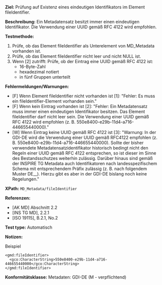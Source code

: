 **Ziel:** Prüfung auf Existenz eines eindeutigen Identifikators im Element fileIdentifier.

**Beschreibung:** Ein Metadatensatz besitzt immer einen eindeutigen Identifikator. Die Verwendung einer UUID gemäß RFC 4122 wird empfohlen.

**Testmethode:**
1. Prüfe, ob das Element fileIdentifier als Unterelement von MD_Metadata vorhanden ist.
2. Prüfe, ob das Element fileIdentifier nicht leer und nicht NULL ist.
3. Wenn [2] zutrifft: Prüfe, ob der Eintrag eine UUID gemäß RFC 4122 ist:
   * 16-Byte-Zahl
   * hexadezimal notiert
   * in fünf Gruppen unterteilt

**Fehlermeldungen/Warnungen:**
* [F] Wenn Element fileIdentifier nicht vorhanden ist [1]: "Fehler: Es muss ein fileIdentifier-Element vorhanden sein."
* [F] Wenn kein Eintrag vorhanden ist [2]: "Fehler: Ein Metadatensatz muss immer einen eindeutigen Identifikator besitzen. Das Element fileIdentifier darf nicht leer sein. Die Verwendung einer UUID gemäß RFC 4122 wird empfohlen (z. B. 550e8400-e29b-11d4-a716-446655440000)."
* [W] Wenn Eintrag keine UUID gemäß RFC 4122 ist [3]: "Warnung: In der GDI-DE wird die Verwendung einer UUID gemäß RFC4122 empfohlen (z. B. 550e8400-e29b-11d4-a716-446655440000). Sollte der bisher verwendete Metadatensatzidentifikator historisch bedingt nicht den Regeln einer UUID gemäß RFC 4122 entsprechen, so ist dieser im Sinne des Bestandsschutzes weiterhin zulässig. Darüber hinaus sind gemäß der INSPIRE TG Metadata auch Identifikatoren nach landesspezifischem Schema mit entsprechendem Präfix zulässig (z. B. nach folgendem Muster DE_<producer>_<product>_<version>_<theme>). Hierzu gibt es aber in der GDI-DE bislang noch keine Regelungen."

**XPath:** `MD_Metadata/fileIdentifier`

**Referenzen:**
* [AK MD] Abschnitt 2.2
* [INS TG MD], 2.2.1
* [ISO 19115], B.2.1, No.2

**Test type:** Automatisch

**Notizen:** 

  Beispiel
  
```
<gmd:fileIdentifier>
  <gco:CharacterString>550e8400-e29b-11d4-a716-446655440000</gco:CharacterString>  
</gmd:fileIdentifier>
```

**Konformitätsklasse:**	Metadaten: GDI-DE (M - verpflichtend)

